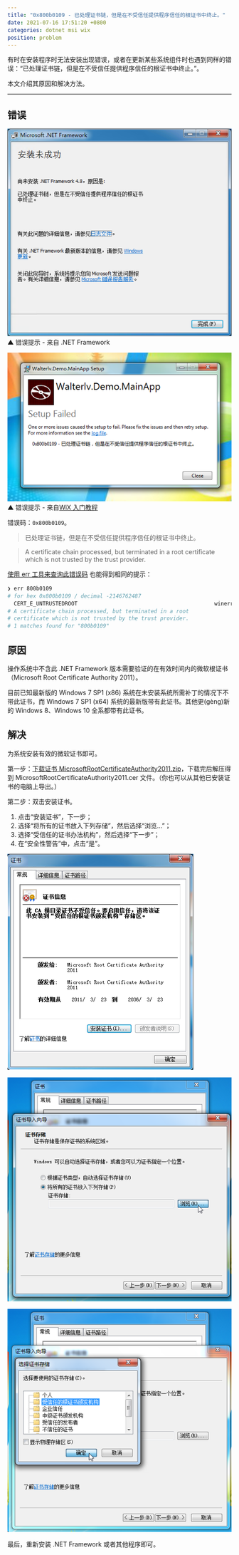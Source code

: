 ```yaml
---
title: "0x800b0109 - 已处理证书链，但是在不受信任提供程序信任的根证书中终止。"
date: 2021-07-16 17:51:20 +0800
categories: dotnet msi wix
position: problem
---
```


有时在安装程序时无法安装出现错误，或者在更新某些系统组件时也遇到同样的错误：“已处理证书链，但是在不受信任提供程序信任的根证书中终止。”。

本文介绍其原因和解决方法。

---

<div id="toc"></div>

## 错误

![错误提示 - 来自 .NET Framework](/static/posts/2021-07-16-17-41-15.png)  
▲ 错误提示 - 来自 .NET Framework

![错误提示 - 来自 WiX 入门教程](/static/posts/2021-07-16-17-34-52.png)  
▲ 错误提示 - 来自[WiX 入门教程](/post/getting-started-with-wix-toolset)

错误码：`0x800b0109`。

> 已处理证书链，但是在不受信任提供程序信任的根证书中终止。

> A certificate chain processed, but terminated in a root certificate which is not trusted by the trust provider.

[使用 err 工具来查询此错误码](https://blog.walterlv.com/post/hresult-in-windows.html) 也能得到相同的提示：

```powershell
❯ err 800b0109
# for hex 0x800b0109 / decimal -2146762487
  CERT_E_UNTRUSTEDROOT                                           winerror.h
# A certificate chain processed, but terminated in a root
# certificate which is not trusted by the trust provider.
# 1 matches found for "800b0109"
```

## 原因

操作系统中不含此 .NET Framework 版本需要验证的在有效时间内的微软根证书（Microsoft Root Certificate Authority 2011）。

目前已知最新版的 Windows 7 SP1 (x86) 系统在未安装系统所需补丁的情况下不带此证书，而 Windows 7 SP1 (x64) 系统的最新版带有此证书。其他更(gèng)新的 Windows 8、Windows 10 全系都带有此证书。

## 解决

为系统安装有效的微软证书即可。

第一步：[下载证书 MicrosoftRootCertificateAuthority2011.zip](/static/attachments/MicrosoftRootCertificateAuthority2011.zip)，下载完后解压得到 MicrosoftRootCertificateAuthority2011.cer 文件。（你也可以从其他已安装证书的电脑上导出。）

第二步：双击安装证书。

1. 点击“安装证书”，下一步；
1. 选择“将所有的证书放入下列存储”，然后选择“浏览...”；
1. 选择“受信任的证书办法机构”，然后选择“下一步”；
1. 在“安全性警告”中，点击“是”。

![双击证书文件](/static/posts/2021-07-16-17-44-14.png)

![打开导入向导](/static/posts/2021-07-16-17-44-23.png)

![选择存储位置](/static/posts/2021-07-16-17-44-29.png)

最后，重新安装 .NET Framework 或者其他程序即可。
